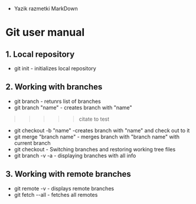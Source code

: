 * Yazik razmetki MarkDown
# Git user manual
## 1. Local repository
* git init - initializes local repository
## 2. Working with branches
* git branch - retunrs list of branches
* git branch "name" - creates branch with "name"
>>>>>citate to test
* git checkout -b "name" -creates branch with "name" and check out  to it
* git merge "branch name" - merges branch with "branch name" with current branch
* git checkout - Switching branches and restoring working tree files
* git branch -v -a - displaying branches with all info
## 3. Working with remote branches
* git remote -v - displays remote branches
* git fetch --all - fetches all remotes






